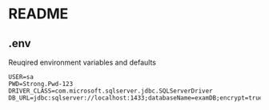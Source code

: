 # README

## .env

Reuqired environment variables and defaults

```env
USER=sa
PWD=Strong.Pwd-123
DRIVER_CLASS=com.microsoft.sqlserver.jdbc.SQLServerDriver
DB_URL=jdbc:sqlserver://localhost:1433;databaseName=examDB;encrypt=true;trustServerCertificate=true;
```
